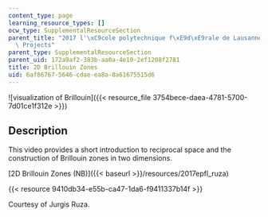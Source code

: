 ```yaml
---
content_type: page
learning_resource_types: []
ocw_type: SupplementalResourceSection
parent_title: "2017 l'\xC9cole polytechnique f\xE9d\xE9rale de Lausanne (EPFL) Student\
  \ Projects"
parent_type: SupplementalResourceSection
parent_uid: 172a9af2-383b-aa0a-4e10-2ef1208f2781
title: 2D Brillouin Zones
uid: 6af86767-5646-cdae-ea8a-8a61675515d6
---
```


![visualization of Brillouin]({{< resource_file 3754bece-daea-4781-5700-7d01ce1f312e >}})

Description
-----------

This video provides a short introduction to reciprocal space and the construction of Brillouin zones in two dimensions.

[2D Brillouin Zones (NB)]({{< baseurl >}}/resources/2017epfl_ruza)

{{< resource 9410db34-e55b-ca47-1da6-f9411337b14f >}}

Courtesy of Jurgis Ruza.